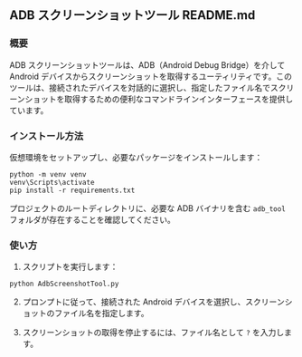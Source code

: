 ## ADB スクリーンショットツール README.md

### 概要

ADB スクリーンショットツールは、ADB（Android Debug Bridge）を介して Android デバイスからスクリーンショットを取得するユーティリティです。このツールは、接続されたデバイスを対話的に選択し、指定したファイル名でスクリーンショットを取得するための便利なコマンドラインインターフェースを提供しています。

### インストール方法

仮想環境をセットアップし、必要なパッケージをインストールします：

```
python -m venv venv
venv\Scripts\activate
pip install -r requirements.txt
```

プロジェクトのルートディレクトリに、必要な ADB バイナリを含む `adb_tool` フォルダが存在することを確認してください。

### 使い方

1. スクリプトを実行します：

```
python AdbScreenshotTool.py
```

2. プロンプトに従って、接続された Android デバイスを選択し、スクリーンショットのファイル名を指定します。

3. スクリーンショットの取得を停止するには、ファイル名として `?` を入力します。